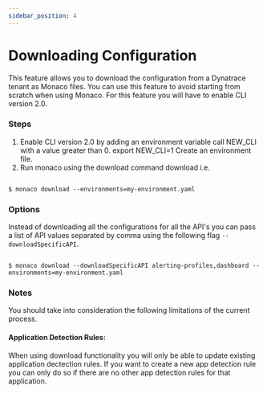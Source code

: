 ```yaml
---
sidebar_position: 4
---
```


# Downloading Configuration

This feature allows you to download the configuration from a Dynatrace tenant as Monaco files. You can use this feature to avoid starting from scratch when using Monaco. For this feature you will have to enable CLI version 2.0.


### Steps

1. Enable CLI version 2.0 by adding an environment variable call NEW_CLI with a value greater than 0. export NEW_CLI=1 Create an environment file.
2. Run monaco using the download command download i.e.

```shell title="shell"

$ monaco download --environments=my-environment.yaml

```

### Options

Instead of downloading all the configurations for all the API's you can pass a list of API values separated by comma using the following flag `--downloadSpecificAPI`.

```shell title="shell"

$ monaco download --downloadSpecificAPI alerting-profiles,dashboard --environments=my-environment.yaml

```

### Notes

You should take into consideration the following limitations of the current process.

#### Application Detection Rules:

When using download functionality you will only be able to update existing application dectection rules. If you want to create a new app detection rule you can only do so if there are no other app detection rules for that application.
